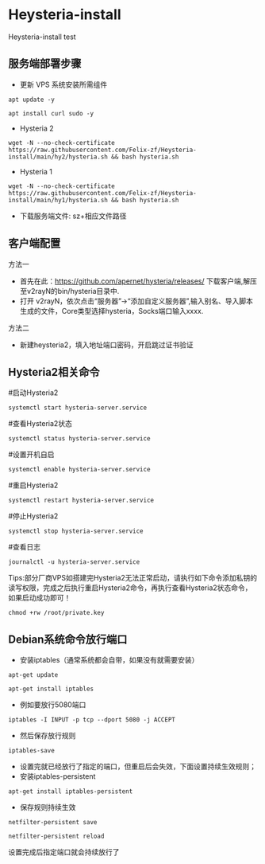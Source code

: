 # Heysteria-install
Heysteria-install test

## 服务端部署步骤 
- 更新 VPS 系统安装所需组件
```
apt update -y
```
```
apt install curl sudo -y
```

- Hysteria 2
```
wget -N --no-check-certificate https://raw.githubusercontent.com/Felix-zf/Heysteria-install/main/hy2/hysteria.sh && bash hysteria.sh
```

- Hysteria 1
```
wget -N --no-check-certificate https://raw.githubusercontent.com/Felix-zf/Heysteria-install/main/hy1/hysteria.sh && bash hysteria.sh
```

- 下载服务端文件: sz+相应文件路径

## 客户端配置  
方法一
- 首先在此：https://github.com/apernet/hysteria/releases/ 下载客户端,解压至v2rayN的bin/hysteria目录中.
- 打开 v2rayN，依次点击“服务器”→“添加自定义服务器”,输入别名、导入脚本生成的文件，Core类型选择hysteria，Socks端口输入xxxx.

方法二  
- 新建heysteria2，填入地址端口密码，开启跳过证书验证


## Hysteria2相关命令
#启动Hysteria2
```
systemctl start hysteria-server.service
```
#查看Hysteria2状态
```
systemctl status hysteria-server.service
```
#设置开机自启
```
systemctl enable hysteria-server.service
```
#重启Hysteria2
```
systemctl restart hysteria-server.service
```
#停止Hysteria2
```
systemctl stop hysteria-server.service
```
#查看日志
```
journalctl -u hysteria-server.service
```
Tips:部分厂商VPS如搭建完Hysteria2无法正常启动，请执行如下命令添加私钥的读写权限，完成之后执行重启Hysteria2命令，再执行查看Hysteria2状态命令，如果启动成功即可！
```
chmod +rw /root/private.key
```

## Debian系统命令放行端口
- 安装iptables（通常系统都会自带，如果没有就需要安装）
```
apt-get update
```
```
apt-get install iptables
```
- 例如要放行5080端口
```
iptables -I INPUT -p tcp --dport 5080 -j ACCEPT
```
- 然后保存放行规则
```
iptables-save
```
- 设置完就已经放行了指定的端口，但重启后会失效，下面设置持续生效规则；
- 安装iptables-persistent
```
apt-get install iptables-persistent
```
- 保存规则持续生效
```
netfilter-persistent save
```
```
netfilter-persistent reload
```
设置完成后指定端口就会持续放行了

